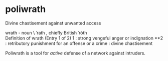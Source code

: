 # poliwrath
Divine chastisement against unwanted access


wrath -  noun
\ ˈrath  , chiefly British ˈrȯth  \
Definition of wrath (Entry 1 of 2)
1 : strong vengeful anger or indignation
**2 : retributory punishment for an offense or a crime : divine chastisement

Poliwrath is a tool for *active* defense of a network against intruders. 
